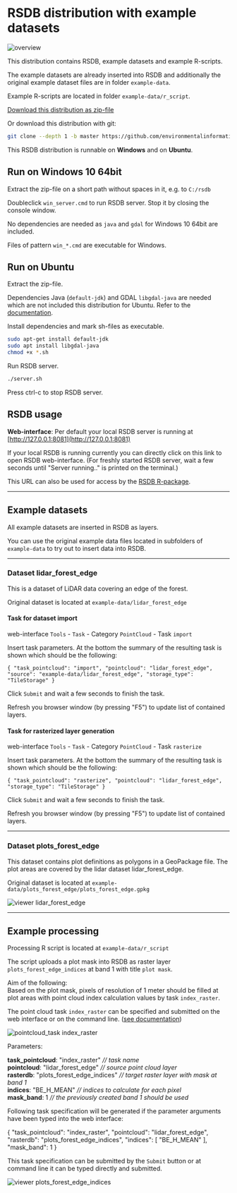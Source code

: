 # RSDB distribution with example datasets

![overview](images/overview.jpg)

This distribution contains RSDB, example datasets and example R-scripts.

The example datasets are already inserted into RSDB and additionally the original example dataset files are in folder `example-data`.

Example R-scripts are located in folder `example-data/r_script`.


[Download this distribution as zip-file](https://github.com/environmentalinformatics-marburg/rsdb-data/archive/master.zip)

Or download this distribution with git:
```bash
git clone --depth 1 -b master https://github.com/environmentalinformatics-marburg/rsdb-data.git
```

This RSDB distribution is runnable on **Windows** and on **Ubuntu**.

## Run on Windows 10 64bit

Extract the zip-file on a short path without spaces in it, e.g. to `C:/rsdb`

Doubleclick `win_server.cmd` to run RSDB server. Stop it by closing the console window.

No dependencies are needed as `java` and `gdal` for Windows 10 64bit are included.

Files of pattern `win_*.cmd` are executable for Windows.

## Run on Ubuntu

Extract the zip-file.

Dependencies Java (`default-jdk`) and GDAL `libgdal-java` are needed which are not included this distribution for Ubuntu. Refer to the [documentation](https://environmentalinformatics-marburg.github.io/rsdb/docs/server_installation).

Install dependencies and mark sh-files as executable.
```bash
sudo apt-get install default-jdk
sudo apt install libgdal-java
chmod +x *.sh
```

Run RSDB server.
```bash
./server.sh
```
Press ctrl-c to stop RSDB server.

## RSDB usage

**Web-interface**: Per default your local RSDB server is running at [http://127.0.0.1:8081](http://127.0.0.1:8081)

If your local RSDB is running currently you can directly click on this link to open RSDB web-interface. (For freshly started RSDB server, wait a few seconds until "Server running.." is printed on the terminal.)

This URL can also be used for access by the [RSDB R-package](https://environmentalinformatics-marburg.github.io/rsdb/docs/r_package_installation).


---
## Example datasets

All example datasets are inserted in RSDB as layers.

You can use the original example data files located in subfolders of `example-data` to try out to insert data into RSDB.

---
### Dataset lidar_forest_edge

This is a dataset of LiDAR data covering an edge of the forest.

Original dataset is located at `example-data/lidar_forest_edge`

#### Task for dataset import

web-interface `Tools` - `Task` - Category `PointCloud` - Task `import`

Insert task parameters. At the bottom the summary of the resulting task is shown which should be the following:

`{ "task_pointcloud": "import", "pointcloud": "lidar_forest_edge", "source": "example-data/lidar_forest_edge", "storage_type": "TileStorage" }`

Click `Submit` and wait a few seconds to finish the task.

Refresh you browser window (by pressing "F5") to update list of contained layers.

#### Task for rasterized layer generation

web-interface `Tools` - `Task` - Category `PointCloud` - Task `rasterize`

Insert task parameters. At the bottom the summary of the resulting task is shown which should be the following:

`{ "task_pointcloud": "rasterize", "pointcloud": "lidar_forest_edge", "storage_type": "TileStorage" }`

Click `Submit` and wait a few seconds to finish the task.

Refresh you browser window (by pressing "F5") to update list of contained layers.

---
### Dataset plots_forest_edge

This dataset contains plot definitions as polygons in a GeoPackage file. The plot areas are covered by the lidar dataset lidar_forest_edge.

Original dataset is located at `example-data/plots_forest_edge/plots_forest_edge.gpkg`

![viewer lidar_forest_edge](images/viewer_lidar_forest_edge.png)

---
## Example processing

Processing R script is located at `example-data/r_script`

The script uploads a plot mask into RSDB as raster layer `plots_forest_edge_indices` at band 1 with title `plot mask`.

Aim of the following:  
Based on the plot mask, pixels of resolution of 1 meter should be filled at plot areas with point cloud index calculation values by task `index_raster`.

The point cloud task `index_raster` can be specified and submitted on the web interface or on the command line. ([see documentation](https://environmentalinformatics-marburg.github.io/rsdb/docs/tasks/))

![pointcloud_task index_raster](images/pointcloud_task_index_raster.png)

Parameters:

**task_pointcloud**: "index_raster" *// task name*  
**pointcloud**: "lidar_forest_edge" *// source point cloud layer*  
**rasterdb**: "plots_forest_edge_indices" *// target raster layer with mask at band 1*  
**indices**: "BE_H_MEAN" *// indices to calculate for each pixel*  
**mask_band**: 1 *// the previously created band 1 should be used*  

Following task specification will be generated if the parameter arguments have been typed into the web interface:

{ "task_pointcloud": "index_raster", "pointcloud": "lidar_forest_edge", "rasterdb": "plots_forest_edge_indices", "indices": [ "BE_H_MEAN" ], "mask_band": 1 }

This task specification can be submitted by the `Submit` button or at command line it can be typed directly and submitted.

![viewer plots_forest_edge_indices](images/viewer_plots_forest_edge_indices.png)